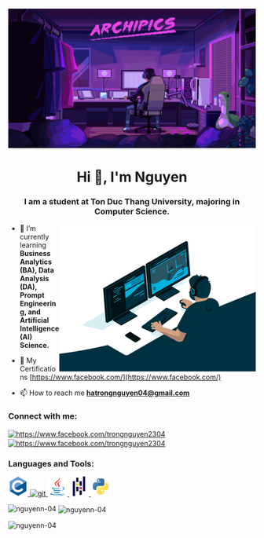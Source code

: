 ![Header](asset/dempgi7-520f8d5f-63d4-4453-8822-dbc149ae27f8.gif)

<h1 align="center">Hi 👋, I'm Nguyen</h1>
<h3 align="center">I am a student at Ton Duc Thang University, majoring in Computer Science.</h3>

<!-- <p align="left"> <a href="https://github.com/ryo-ma/github-profile-trophy"><img src="https://github-profile-trophy.vercel.app/?username=nguyenn-04" alt="nguyenn-04" /></a> </p> -->

<img align="right" alt="Coding" width="400" src="./asset/avento.gif">

-   🌱 I’m currently learning **Business Analytics (BA), Data Analysis (DA), Prompt Engineering, and Artificial Intelligence (AI) Science.**

-   📝 My Certifications [https://www.facebook.com/](https://www.facebook.com/)

-   📫 How to reach me **hatrongnguyen04@gmail.com**

<h3 align="left">Connect with me:</h3>
<p align="left">
<a href="https://linkedin.com/in/https://www.facebook.com/trongnguyen2304" target="blank"><img align="center" src="https://raw.githubusercontent.com/rahuldkjain/github-profile-readme-generator/master/src/images/icons/Social/linked-in-alt.svg" alt="https://www.facebook.com/trongnguyen2304" height="30" width="40" /></a>
<a href="https://www.facebook.com/trongnguyen2304" target="blank"><img align="center" src="https://raw.githubusercontent.com/rahuldkjain/github-profile-readme-generator/master/src/images/icons/Social/facebook.svg" alt="https://www.facebook.com/trongnguyen2304" height="30" width="40" /></a>
</p>

<h3 align="left">Languages and Tools:</h3>
<p align="left"> <a href="https://www.cprogramming.com/" target="_blank" rel="noreferrer"> <img src="https://raw.githubusercontent.com/devicons/devicon/master/icons/c/c-original.svg" alt="c" width="40" height="40"/> </a> <a href="https://git-scm.com/" target="_blank" rel="noreferrer"> <img src="https://www.vectorlogo.zone/logos/git-scm/git-scm-icon.svg" alt="git" width="40" height="40"/> </a> <a href="https://www.java.com" target="_blank" rel="noreferrer"> <img src="https://raw.githubusercontent.com/devicons/devicon/master/icons/java/java-original.svg" alt="java" width="40" height="40"/> </a> <a href="https://pandas.pydata.org/" target="_blank" rel="noreferrer"> <img src="https://raw.githubusercontent.com/devicons/devicon/2ae2a900d2f041da66e950e4d48052658d850630/icons/pandas/pandas-original.svg" alt="pandas" width="40" height="40"/> </a> <a href="https://www.python.org" target="_blank" rel="noreferrer"> <img src="https://raw.githubusercontent.com/devicons/devicon/master/icons/python/python-original.svg" alt="python" width="40" height="40"/> </a> </p>

<p><img align="left" src="https://github-readme-stats.vercel.app/api/top-langs?username=nguyenn-04&show_icons=true&locale=en&layout=compact" alt="nguyenn-04" /></p>

<p>&nbsp;<img align="center" src="https://github-readme-stats.vercel.app/api?username=nguyenn-04&show_icons=true&locale=en" alt="nguyenn-04" /></p>

<p><img align="center" src="https://github-readme-streak-stats.herokuapp.com/?user=nguyenn-04&" alt="nguyenn-04" /></p>

